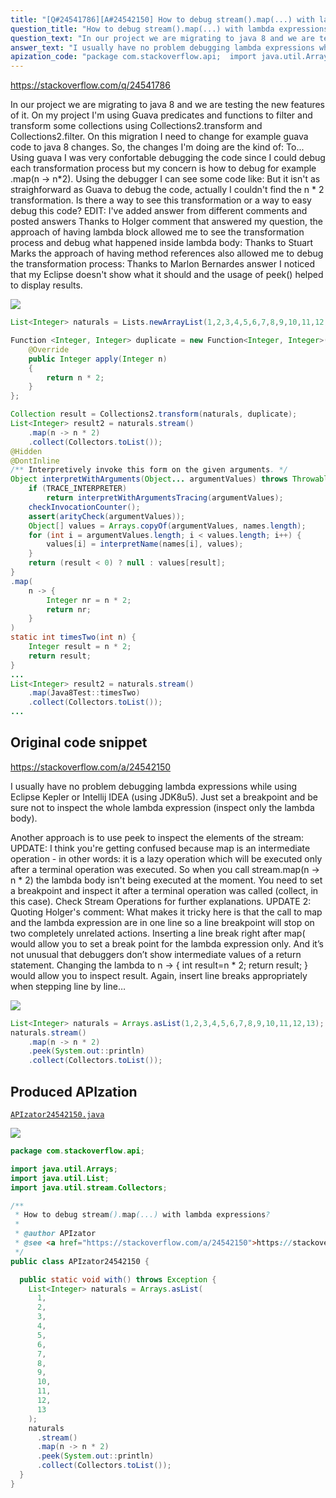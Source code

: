 ```yaml
---
title: "[Q#24541786][A#24542150] How to debug stream().map(...) with lambda expressions?"
question_title: "How to debug stream().map(...) with lambda expressions?"
question_text: "In our project we are migrating to java 8 and we are testing the new features of it. On my project I'm using Guava predicates and functions to filter and transform some collections using Collections2.transform and Collections2.filter. On this migration I need to change for example guava code to java 8 changes. So, the changes I'm doing are the kind of: To... Using guava I was very confortable debugging the code since I could debug each transformation process but my concern is how to debug for example .map(n -> n*2). Using the debugger I can see some code like: But it isn't as straighforward as Guava to debug the code, actually I couldn't find the n * 2 transformation. Is there a way to see this transformation or a way to easy debug this code? EDIT: I've added answer from different comments and posted answers Thanks to Holger comment that answered my question, the approach of having lambda block allowed me to see the transformation process and debug what happened inside lambda body: Thanks to Stuart Marks the approach of having method references also allowed me to debug the transformation process: Thanks to Marlon Bernardes answer I noticed that my Eclipse doesn't show what it should and the usage of peek() helped to display results."
answer_text: "I usually have no problem debugging lambda expressions while using Eclipse Kepler or Intellij IDEA (using JDK8u5). Just set a breakpoint and be sure not to inspect the whole lambda expression (inspect only the lambda body).  Another approach is to use peek to inspect the elements of the stream: UPDATE: I think you're getting confused because map is an intermediate operation - in other words: it is a lazy operation which will be executed only after a terminal operation was executed. So when you call stream.map(n -> n * 2) the lambda body isn't being executed at the moment. You need to set a breakpoint and inspect it after a terminal operation was called (collect, in this case). Check Stream Operations for further explanations. UPDATE 2: Quoting Holger's comment: What makes it tricky here is that the call to map and the lambda   expression are in one line so a line breakpoint will stop on two   completely unrelated actions. Inserting a line break right after map(   would allow you to set a break point for the lambda expression only.   And it’s not unusual that debuggers don’t show intermediate values of   a return statement. Changing the lambda to n -> { int result=n * 2; return result; }   would allow you to inspect result. Again, insert line   breaks appropriately when stepping line by line…"
apization_code: "package com.stackoverflow.api;  import java.util.Arrays; import java.util.List; import java.util.stream.Collectors;  /**  * How to debug stream().map(...) with lambda expressions?  *  * @author APIzator  * @see <a href=\"https://stackoverflow.com/a/24542150\">https://stackoverflow.com/a/24542150</a>  */ public class APIzator24542150 {    public static void with() throws Exception {     List<Integer> naturals = Arrays.asList(       1,       2,       3,       4,       5,       6,       7,       8,       9,       10,       11,       12,       13     );     naturals       .stream()       .map(n -> n * 2)       .peek(System.out::println)       .collect(Collectors.toList());   } }"
---
```


https://stackoverflow.com/q/24541786

In our project we are migrating to java 8 and we are testing the new features of it.
On my project I&#x27;m using Guava predicates and functions to filter and transform some collections using Collections2.transform and Collections2.filter.
On this migration I need to change for example guava code to java 8 changes. So, the changes I&#x27;m doing are the kind of:
To...
Using guava I was very confortable debugging the code since I could debug each transformation process but my concern is how to debug for example .map(n -&gt; n*2).
Using the debugger I can see some code like:
But it isn&#x27;t as straighforward as Guava to debug the code, actually I couldn&#x27;t find the n * 2 transformation.
Is there a way to see this transformation or a way to easy debug this code?
EDIT: I&#x27;ve added answer from different comments and posted answers
Thanks to Holger comment that answered my question, the approach of having lambda block allowed me to see the transformation process and debug what happened inside lambda body:
Thanks to Stuart Marks the approach of having method references also allowed me to debug the transformation process:
Thanks to Marlon Bernardes answer I noticed that my Eclipse doesn&#x27;t show what it should and the usage of peek() helped to display results.


<div class="code-logo"><img src="/stackoverflow.png" /></div>

```java
List<Integer> naturals = Lists.newArrayList(1,2,3,4,5,6,7,8,9,10,11,12,13);

Function <Integer, Integer> duplicate = new Function<Integer, Integer>(){
    @Override
    public Integer apply(Integer n)
    {
        return n * 2;
    }
};

Collection result = Collections2.transform(naturals, duplicate);
List<Integer> result2 = naturals.stream()
    .map(n -> n * 2)
    .collect(Collectors.toList());
@Hidden
@DontInline
/** Interpretively invoke this form on the given arguments. */
Object interpretWithArguments(Object... argumentValues) throws Throwable {
    if (TRACE_INTERPRETER)
        return interpretWithArgumentsTracing(argumentValues);
    checkInvocationCounter();
    assert(arityCheck(argumentValues));
    Object[] values = Arrays.copyOf(argumentValues, names.length);
    for (int i = argumentValues.length; i < values.length; i++) {
        values[i] = interpretName(names[i], values);
    }
    return (result < 0) ? null : values[result];
}
.map(
    n -> {
        Integer nr = n * 2;
        return nr;
    }
)
static int timesTwo(int n) {
    Integer result = n * 2;
    return result;
}
...
List<Integer> result2 = naturals.stream()
    .map(Java8Test::timesTwo)
    .collect(Collectors.toList());
...
```


## Original code snippet

https://stackoverflow.com/a/24542150

I usually have no problem debugging lambda expressions while using Eclipse Kepler or Intellij IDEA (using JDK8u5). Just set a breakpoint and be sure not to inspect the whole lambda expression (inspect only the lambda body).

Another approach is to use peek to inspect the elements of the stream:
UPDATE:
I think you&#x27;re getting confused because map is an intermediate operation - in other words: it is a lazy operation which will be executed only after a terminal operation was executed. So when you call stream.map(n -&gt; n * 2) the lambda body isn&#x27;t being executed at the moment. You need to set a breakpoint and inspect it after a terminal operation was called (collect, in this case).
Check Stream Operations for further explanations.
UPDATE 2:
Quoting Holger&#x27;s comment:
What makes it tricky here is that the call to map and the lambda
  expression are in one line so a line breakpoint will stop on two
  completely unrelated actions.
Inserting a line break right after map(
  would allow you to set a break point for the lambda expression only.
  And it’s not unusual that debuggers don’t show intermediate values of
  a return statement. Changing the lambda to n -&gt; { int result=n * 2; return result; }
  would allow you to inspect result. Again, insert line
  breaks appropriately when stepping line by line…

<div class="code-logo"><img src="/stackoverflow.png" /></div>

```java
List<Integer> naturals = Arrays.asList(1,2,3,4,5,6,7,8,9,10,11,12,13);
naturals.stream()
    .map(n -> n * 2)
    .peek(System.out::println)
    .collect(Collectors.toList());
```

## Produced APIzation

[`APIzator24542150.java`](https://github.com/pasqualesalza/apization-temp-data/raw/master/search/APIzator24542150.java)

<div class="code-logo"><img src="/apizator.png" /></div>

```java
package com.stackoverflow.api;

import java.util.Arrays;
import java.util.List;
import java.util.stream.Collectors;

/**
 * How to debug stream().map(...) with lambda expressions?
 *
 * @author APIzator
 * @see <a href="https://stackoverflow.com/a/24542150">https://stackoverflow.com/a/24542150</a>
 */
public class APIzator24542150 {

  public static void with() throws Exception {
    List<Integer> naturals = Arrays.asList(
      1,
      2,
      3,
      4,
      5,
      6,
      7,
      8,
      9,
      10,
      11,
      12,
      13
    );
    naturals
      .stream()
      .map(n -> n * 2)
      .peek(System.out::println)
      .collect(Collectors.toList());
  }
}

```